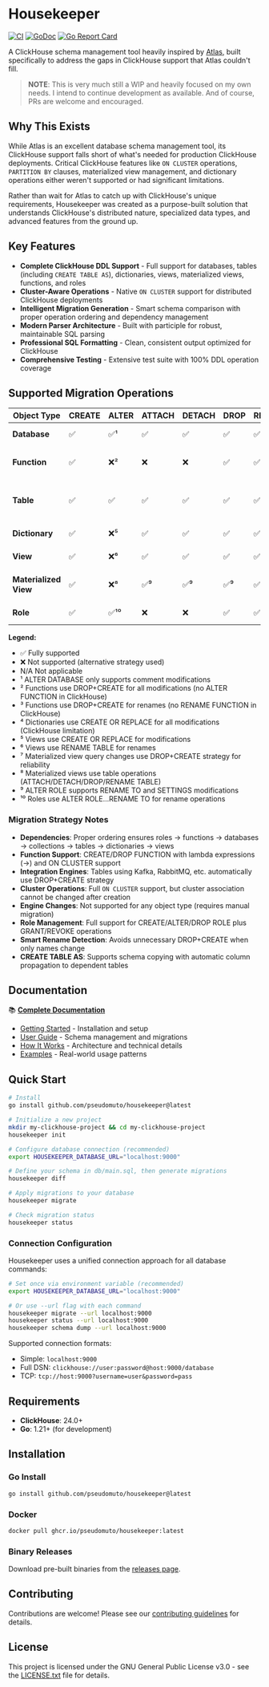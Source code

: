 # Housekeeper

[![CI](https://github.com/pseudomuto/housekeeper/workflows/CI/badge.svg)](https://github.com/pseudomuto/housekeeper/actions?query=workflow%3ACI)
[![GoDoc](https://godoc.org/github.com/pseudomuto/housekeeper?status.svg)](https://godoc.org/github.com/pseudomuto/housekeeper)
[![Go Report Card](https://goreportcard.com/badge/github.com/pseudomuto/housekeeper)](https://goreportcard.com/report/github.com/pseudomuto/housekeeper)

A ClickHouse schema management tool heavily inspired by [Atlas](https://atlasgo.io/), built specifically to address the gaps in ClickHouse support that Atlas couldn't fill.

> **NOTE**: This is very much still a WIP and heavily focused on my own needs. I intend to continue development as
available. And of course, PRs are welcome and encouraged.

## Why This Exists

While Atlas is an excellent database schema management tool, its ClickHouse support falls short of what's needed for production ClickHouse deployments. Critical ClickHouse features like `ON CLUSTER` operations, `PARTITION BY` clauses, materialized view management, and dictionary operations either weren't supported or had significant limitations.

Rather than wait for Atlas to catch up with ClickHouse's unique requirements, Housekeeper was created as a purpose-built solution that understands ClickHouse's distributed nature, specialized data types, and advanced features from the ground up.

## Key Features

- **Complete ClickHouse DDL Support** - Full support for databases, tables (including `CREATE TABLE AS`), dictionaries, views, materialized views, functions, and roles
- **Cluster-Aware Operations** - Native `ON CLUSTER` support for distributed ClickHouse deployments
- **Intelligent Migration Generation** - Smart schema comparison with proper operation ordering and dependency management
- **Modern Parser Architecture** - Built with participle for robust, maintainable SQL parsing
- **Professional SQL Formatting** - Clean, consistent output optimized for ClickHouse
- **Comprehensive Testing** - Extensive test suite with 100% DDL operation coverage

## Supported Migration Operations

| Object Type | CREATE | ALTER | ATTACH | DETACH | DROP | RENAME | GRANT/REVOKE | Notes |
|------------|--------|-------|---------|---------|------|--------|--------------|-------|
| **Database** | ✅ | ✅¹ | ✅ | ✅ | ✅ | ✅ | N/A | ¹Comment changes only |
| **Function** | ✅ | ❌² | ❌ | ❌ | ✅ | ✅³ | N/A | ²Uses DROP+CREATE strategy |
| **Table** | ✅ | ✅ | ✅ | ✅ | ✅ | ✅ | N/A | Full ALTER support, CREATE AS syntax |
| **Dictionary** | ✅ | ❌⁵ | ✅ | ✅ | ✅ | ✅ | N/A | ⁵Uses CREATE OR REPLACE |
| **View** | ✅ | ❌⁶ | ✅ | ✅ | ✅ | ✅⁷ | N/A | ⁶Uses CREATE OR REPLACE |
| **Materialized View** | ✅ | ❌⁸ | ✅⁹ | ✅⁹ | ✅⁹ | ✅⁹ | N/A | ⁸Query changes use DROP+CREATE |
| **Role** | ✅ | ✅¹⁰ | ❌ | ❌ | ✅ | ✅¹¹ | ✅ | ¹⁰Settings and rename only |

**Legend:**
- ✅ Fully supported
- ❌ Not supported (alternative strategy used)
- N/A Not applicable  
- ¹ ALTER DATABASE only supports comment modifications
- ² Functions use DROP+CREATE for all modifications (no ALTER FUNCTION in ClickHouse)
- ³ Functions use DROP+CREATE for renames (no RENAME FUNCTION in ClickHouse)
- ⁴ Dictionaries use CREATE OR REPLACE for all modifications (ClickHouse limitation)
- ⁵ Views use CREATE OR REPLACE for modifications
- ⁶ Views use RENAME TABLE for renames
- ⁷ Materialized view query changes use DROP+CREATE strategy for reliability
- ⁸ Materialized views use table operations (ATTACH/DETACH/DROP/RENAME TABLE)
- ⁹ ALTER ROLE supports RENAME TO and SETTINGS modifications
- ¹⁰ Roles use ALTER ROLE...RENAME TO for rename operations

### Migration Strategy Notes

- **Dependencies**: Proper ordering ensures roles → functions → databases → collections → tables → dictionaries → views
- **Function Support**: CREATE/DROP FUNCTION with lambda expressions (→) and ON CLUSTER support
- **Integration Engines**: Tables using Kafka, RabbitMQ, etc. automatically use DROP+CREATE strategy
- **Cluster Operations**: Full `ON CLUSTER` support, but cluster association cannot be changed after creation
- **Engine Changes**: Not supported for any object type (requires manual migration)
- **Role Management**: Full support for CREATE/ALTER/DROP ROLE plus GRANT/REVOKE operations
- **Smart Rename Detection**: Avoids unnecessary DROP+CREATE when only names change
- **CREATE TABLE AS**: Supports schema copying with automatic column propagation to dependent tables

## Documentation

📚 **[Complete Documentation](https://pseudomuto.github.io/housekeeper/)**

- [Getting Started](https://pseudomuto.github.io/housekeeper/getting-started/installation/) - Installation and setup
- [User Guide](https://pseudomuto.github.io/housekeeper/user-guide/schema-management/) - Schema management and migrations
- [How It Works](https://pseudomuto.github.io/housekeeper/how-it-works/overview/) - Architecture and technical details
- [Examples](https://pseudomuto.github.io/housekeeper/examples/basic-schema/) - Real-world usage patterns

## Quick Start

```bash
# Install
go install github.com/pseudomuto/housekeeper@latest

# Initialize a new project
mkdir my-clickhouse-project && cd my-clickhouse-project
housekeeper init

# Configure database connection (recommended)
export HOUSEKEEPER_DATABASE_URL="localhost:9000"

# Define your schema in db/main.sql, then generate migrations
housekeeper diff

# Apply migrations to your database
housekeeper migrate

# Check migration status
housekeeper status
```

### Connection Configuration

Housekeeper uses a unified connection approach for all database commands:

```bash
# Set once via environment variable (recommended)
export HOUSEKEEPER_DATABASE_URL="localhost:9000"

# Or use --url flag with each command
housekeeper migrate --url localhost:9000
housekeeper status --url localhost:9000
housekeeper schema dump --url localhost:9000
```

Supported connection formats:
- Simple: `localhost:9000`
- Full DSN: `clickhouse://user:password@host:9000/database`
- TCP: `tcp://host:9000?username=user&password=pass`

## Requirements

- **ClickHouse**: 24.0+ 
- **Go**: 1.21+ (for development)

## Installation

### Go Install

```bash
go install github.com/pseudomuto/housekeeper@latest
```

### Docker

```bash
docker pull ghcr.io/pseudomuto/housekeeper:latest
```

### Binary Releases

Download pre-built binaries from the [releases page](https://github.com/pseudomuto/housekeeper/releases).

## Contributing

Contributions are welcome! Please see our [contributing guidelines](.github/CONTRIBUTING.md) for details.

## License

This project is licensed under the GNU General Public License v3.0 - see the [LICENSE.txt](LICENSE.txt) file for details.

